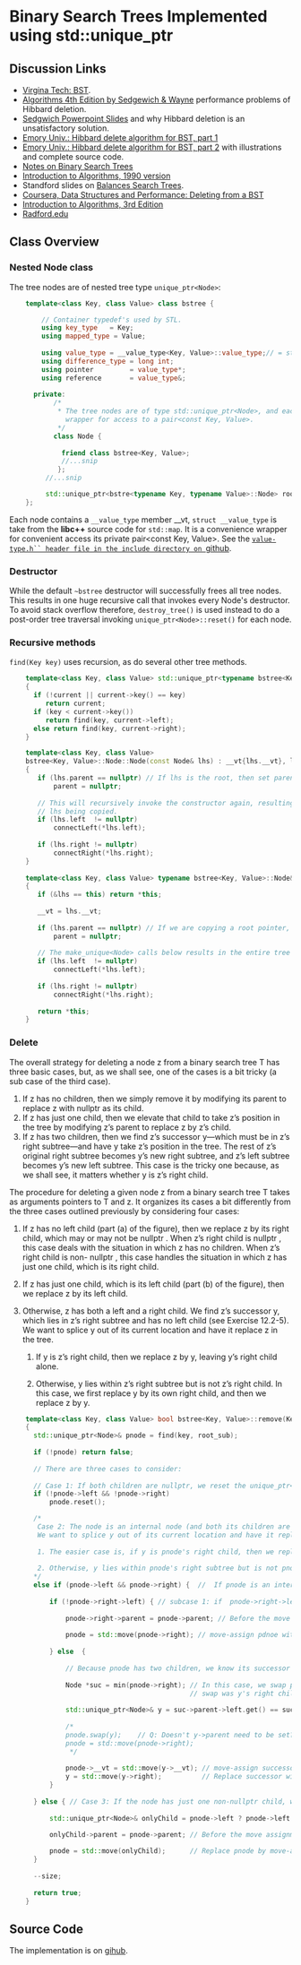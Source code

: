 # Binary Search Trees Implemented using std::unique_ptr

## Discussion Links

* [Virgina Tech: BST](http://courses.cs.vt.edu/~cs3114/Fall17/barnette/notes/T01_BinarySearchTrees.pdf).
* [Algorithms 4th Edition by Sedgewich & Wayne](https://algs4.cs.princeton.edu/32bst/) performance problems of Hibbard deletion. 
* [Sedgwich Powerpoint Slides](https://algs4.cs.princeton.edu/lectures/32BinarySearchTrees.pdf) and why Hibbard deletion is an unsatisfactory solution. 
* [Emory Univ.: Hibbard delete algorithm for BST, part 1](https://www.mathcs.emory.edu/~cheung/Courses/171/Syllabus/9-BinTree/BST-delete.html)
* [Emory Univ.: Hibbard delete algorithm for BST, part 2](http://www.mathcs.emory.edu/~cheung/Courses/171/Syllabus/9-BinTree/BST-delete2.html) with illustrations and complete source code.
* [Notes on Binary Search Trees](http://pages.cs.wisc.edu/~siff/CS367/Notes/bsts.html)  
* [Introduction to Algorithms, 1990 version](http://staff.ustc.edu.cn/~csli/graduate/algorithms/book6/chap13.htm) 
*  Standford slides on [Balances Search Trees](https://web.stanford.edu/class/cs166/lectures/05/Slides05.pdf).
* [Coursera, Data Structures and Performance: Deleting from a BST](https://www.coursera.org/lecture/data-structures-optimizing-performance/core-deleting-from-a-bst-DW4NG) 
* [Introduction to Algorithms, 3rd Edition](http://ressources.unisciel.fr/algoprog/s00aaroot/aa00module1/res/%5BCormen-AL2011%5DIntroduction_To_Algorithms-A3.pdf)  
* [Radford.edu](https://www.radford.edu/~nokie/classes/360/trees.bst.html)  

## Class Overview

### Nested Node class

The tree nodes are of nested tree type ``unique_ptr<Node>``: 

```cpp
    template<class Key, class Value> class bstree {

        // Container typedef's used by STL.
        using key_type   = Key;
        using mapped_type = Value;
    
        using value_type = __value_type<Key, Value>::value_type;// = std::pair<const Key, Value>;  
        using difference_type = long int;
        using pointer         = value_type*; 
        using reference       = value_type&; 
    
      private:
           /*
            * The tree nodes are of type std::unique_ptr<Node>, and each node contains a __value_type member __vt, a convenience 
              wrapper for access to a pair<const Key, Value>. 
            */ 
           class Node {
        
             friend class bstree<Key, Value>;    
             //...snip
            };
         //...snip

         std::unique_ptr<bstre<typename Key, typename Value>::Node> root;
    };
```

Each node contains a ``__value_type`` member __vt, ``struct __value_type`` is take from the **libc++** source code for ``std::map``. It is a convenience wrapper for convenient access its private pair<const Key, Value>. See the [`value-type.h`` header file in the include directory on `github](https://github.com/kurt-krueckeberg/bst).

### Destructor

While the default ``~bstree`` destructor will successfully frees all tree nodes. This results in one huge recursive call that invokes every Node's destructor. To avoid stack overflow therefore, `destroy_tree()` is used instead to do a post-order
tree traversal invoking ``unique_ptr<Node>::reset()`` for each node.

### Recursive methods

``find(Key key)`` uses recursion, as do several other tree methods.

```cpp
    template<class Key, class Value> std::unique_ptr<typename bstree<Key, Value>::Node>& bstree<Key, Value>::find(Key key, std::unique_ptr<Node>& current) const noexcept
    {
      if (!current || current->key() == key)
         return current;
      if (key < current->key())
         return find(key, current->left);
      else return find(key, current->right);
    }

    template<class Key, class Value>
    bstree<Key, Value>::Node::Node(const Node& lhs) : __vt{lhs.__vt}, left{nullptr}, right{nullptr}
    {
       if (lhs.parent == nullptr) // If lhs is the root, then set parent to nullptr.
           parent = nullptr;
    
       // This will recursively invoke the constructor again, resulting in the entire tree rooted at
       // lhs being copied.
       if (lhs.left  != nullptr) 
           connectLeft(*lhs.left); 
       
       if (lhs.right != nullptr) 
           connectRight(*lhs.right); 
    }
    
    template<class Key, class Value> typename bstree<Key, Value>::Node&  bstree<Key, Value>::Node::operator=(const typename bstree<Key, Value>::Node& lhs) noexcept
    {
       if (&lhs == this) return *this;
    
       __vt = lhs.__vt;
    
       if (lhs.parent == nullptr) // If we are copying a root pointer, then set parent.
           parent = nullptr;
    
       // The make_unique<Node> calls below results in the entire tree rooted at lhs being copied.
       if (lhs.left  != nullptr) 
           connectLeft(*lhs.left); 
       
       if (lhs.right != nullptr)
           connectRight(*lhs.right); 
      
       return *this;
    }
```

### Delete

The overall strategy for deleting a node z from a binary search tree T has three basic cases, but,
as we shall see, one of the cases is a bit tricky (a sub case of the third case).

1. If z has no children, then we simply remove it by modifying its parent to replace z with nullptr as its child.
2. If z has just one child, then we elevate that child to take z’s position in the tree
   by modifying z’s parent to replace z by z’s child.
3. If z has two children, then we find z’s successor y—which must be in z’s right subtree—and have y
   take z’s position in the tree. The rest of z’s original right subtree becomes y’s new right subtree,
   and z’s left subtree becomes y’s new left subtree. This case is the tricky one because, as we shall
   see, it matters whether y is z’s right child.

The procedure for deleting a given node z from a binary search tree T takes as arguments pointers to T and z.
It organizes its cases a bit differently from the three cases outlined previously by considering four
cases:

1. If z has no left child (part (a) of the figure), then we replace z by its right child, which may or may not
   be nullptr . When z’s right child is nullptr , this case deals with the situation in which z has no children. When z’s
   right child is non- nullptr , this case handles the situation in which z has just one child, which is its right
   child.

2. If z has just one child, which is its left child (part (b) of the figure), then we replace z by its left
   child.

3. Otherwise, z has both a left and a right child. We find z’s successor y, which lies in z’s right subtree
   and has no left child (see Exercise 12.2-5). We want to splice y out of its current location and have it
   replace z in the tree.

   1. If y is z’s right child, then we replace z by y, leaving y’s right child alone.

   2. Otherwise, y lies within z’s right subtree but is not z’s right child.  In this case, we first replace
      y by its own right child, and then we replace z by y.

```cpp
    template<class Key, class Value> bool bstree<Key, Value>::remove(Key key, std::unique_ptr<Node>& root_sub) noexcept // root of subtree
    {
      std::unique_ptr<Node>& pnode = find(key, root_sub);
      
      if (!pnode) return false;
    
      // There are three cases to consider:
     
      // Case 1: If both children are nullptr, we reset the unique_ptr<Node>. 
      if (!pnode->left && !pnode->right) 
          pnode.reset();    

      /*
       Case 2: The node is an internal node (and both its children are non-nullptr). We find pnode's successor y, which we know lies in pnode's right subtree and has no left child.
       We want to splice y out of its current location and have it replace pnode in the tree. There are two cases to consider:
      
       1. The easier case is, if y is pnode's right child, then we replace pnode by y, leaving y’s right child alone. 
      
       2. Otherwise, y lies within pnode's right subtree but is not pnode's right child. In this case, we first replace y by its own right child, and then we replace pnode by y.
      */
      else if (pnode->left && pnode->right) {  //  If pnode is an internal node,
    
          if (!pnode->right->left) { // subcase 1: if  pnode->right->left is nullptr, the successor is pnode->right.
    
              pnode->right->parent = pnode->parent; // Before the move assignment below, we set pnode->right->parent to pnode's parent  
     
              pnode = std::move(pnode->right); // move-assign pdnoe with its right child, thus, deleting pnode.
    
          } else  { 
    
              // Because pnode has two children, we know its successor y lies within pnode's right subtree.
    
              Node *suc = min(pnode->right); // In this case, we swap pnode's underlying pointer with y's underlying pointer, and then we replace pnode by it's right child, which before the 
                                             // swap was y's right child.
    
              std::unique_ptr<Node>& y = suc->parent->left.get() == suc ? suc->parent->left : suc->parent->right;
    
              /*
              pnode.swap(y);    // Q: Doesn't y->parent need to be set?
              pnode = std::move(pnode->right);
               */
    
              pnode->__vt = std::move(y->__vt); // move-assign successor's values to pnode's values. No pointers change
              y = std::move(y->right);          // Replace successor with its right child.
          }
          
      } else { // Case 3: If the node has just one non-nullptr child, we splice it into pnode's position. We use pnode's parent to do this.   
    
          std::unique_ptr<Node>& onlyChild = pnode->left ? pnode->left : pnode->right;
    
          onlyChild->parent = pnode->parent; // Before the move assignment below we must correct set onlyChild its parent     

          pnode = std::move(onlyChild);      // Replace pnode by move-assignmetn with its only non-nullptr child, thus, deleting pnode.
      }  
    
      --size; 
    
      return true; 
    }
```

## Source Code

The implementation is on [gihub](https://github.com/kurt-krueckeberg/bst).
